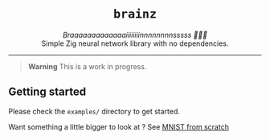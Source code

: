 <div align="center">
    <h1><code>brainz</code></h1>
    <i>Braaaaaaaaaaaaaiiiiiiiinnnnnnnnsssss 🧠🧟‍♂️</i>
    <br/>
    Simple Zig neural network library with no dependencies.
    <hr>
</div>

> **Warning**
> This is a work in progress.

## Getting started
 Please check the `examples/` directory to get started.

 Want something a little bigger to look at ? See [MNIST from scratch](https://github.com/Game4all/mnist-from-scratch)
